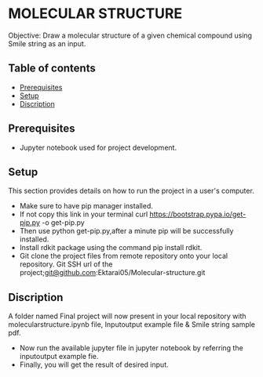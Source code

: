 # MOLECULAR STRUCTURE
Objective: Draw a molecular structure of a given chemical compound using Smile string as an input.
## Table of contents
* [Prerequisites](#Prerequisites)
* [Setup](#Setup)
* [Discription](#Discription)
## Prerequisites
* Jupyter notebook used for project development.
## Setup
This section provides details on how to run the project in a user's computer.
* Make sure to have pip manager installed.
* If not copy this link in your terminal curl https://bootstrap.pypa.io/get-pip.py -o get-pip.py
* Then use python get-pip.py,after a minute pip will be successfully installed.
* Install rdkit package using the command pip install rdkit.
* Git clone the project files from remote repository onto your local repository.
 Git SSH url of the project;git@github.com:Ektarai05/Molecular-structure.git
## Discription
A folder named Final project will now present in your local repository with molecularstructure.ipynb file, Inputoutput example file & Smile string sample pdf.
* Now run the available jupyter file in jupyter notebook by referring the inputoutput example fie.
* Finally, you will get the result of desired input.
